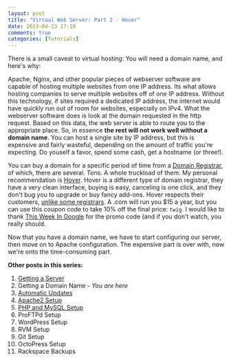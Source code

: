 ```yaml
---
layout: post
title: "Virtual Web Server: Part 2 - Hover"
date: 2013-04-23 17:19
comments: true
categories: [Tutorials]
---
```


There is a small caveat to virtual hosting: You will need a domain name, and here's why:

Apache, Nginx, and other popular pieces of webserver software are capable of hosting multiple websites from one IP address. Its what allows hosting companies to serve multiple websites off of one IP address. Without this technology, if sites required a dedicated IP address, the internet would have quickly run out of room for websites, especially on IPv4. What the webserver software does is look at the domain requested in the http request. Based on this data, the web server is able to route you to the appropriate place. So, in essence **the rest will not work well without a domain name**. You can host a single site by IP address, but this is expensive and fairly wasteful, depending on the amount of traffic you're expecting. Do youself a favor, spend some cash, get a hostname (or three!).

You can buy a domain for a specific period of time from a [Domain Registrar](http://en.wikipedia.org/wiki/Domain_name_registrar), of which, there are several. Tons. A whole truckload of them. My personal recommendation is [Hover](https://www.hover.com/). Hover is a different type of domain registrar, they have a very clean interface, buying is easy, canceling is one click, and they don't bug you to upgrade or buy fancy add-ons. Hover respects their customers, [unlike some registrars](http://www.godaddy.com). A .com will run you $15 a year, but you can use this coupon code to take 10% off the final price: `twig`. I would like to thank [This Week In Google](http://twit.tv/twig) for the promo code (and if you don't watch, you really should.

Now that you have a domain name, we have to start configuring our server, then move on to Apache configuration. The expensive part is over with, now we're onto the time-consuming part.

**Other posts in this series:**

1. [Getting a Server](../../../../2013/04/23/virtual-web-server-part-1-rackspace/)
2. Getting a Domain Name _- You are here_
3. [Automatic Updates](../../../../2013/04/23/virtual-web-server-part-3-automatic-updates-in-debian/)
4. [Apache2 Setup](../../../../2013/04/28/virtual-web-server-part-4-apache-web-server/)
5. [PHP and MySQL Setup](../../../../2013/05/02/virtual-web-server-part-5-php-and-mysql-setup/)
6. ProFTPd Setup
7. WordPress Setup
8. RVM Setup
9. Git Setup
10. OctoPress Setup
11. Rackspace Backups

